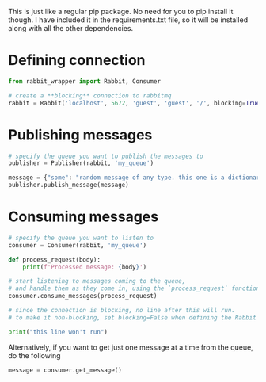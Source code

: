 This is just like a regular pip package. No need for you to pip install it though. I have included it in the requirements.txt file, so it will be installed along with all the other dependencies.

# Defining connection
```python
from rabbit_wrapper import Rabbit, Consumer

# create a **blocking** connection to rabbitmq
rabbit = Rabbit('localhost', 5672, 'guest', 'guest', '/', blocking=True)
```

# Publishing messages
```python
# specify the queue you want to publish the messages to
publisher = Publisher(rabbit, 'my_queue')

message = {"some": "random message of any type. this one is a dictionary."}
publisher.publish_message(message)
```

# Consuming messages
```python
# specify the queue you want to listen to
consumer = Consumer(rabbit, 'my_queue')

def process_request(body):
    print(f'Processed message: {body}')

# start listening to messages coming to the queue,
# and handle them as they come in, using the `process_request` function
consumer.consume_messages(process_request)

# since the connection is blocking, no line after this will run.
# to make it non-blocking, set blocking=False when defining the Rabbit connection.

print("this line won't run")
```

Alternatively, if you want to get just one message at a time from the queue, do the following
```python
message = consumer.get_message()
```
